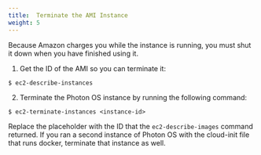 ```yaml
---
title:  Terminate the AMI Instance
weight: 5
---
```


Because Amazon charges you while the instance is running, you must shut it down when you have finished using it.  

1. Get the ID of the AMI so you can terminate it:
	
```
$ ec2-describe-instances
```

2. Terminate the Photon OS instance by running the following command: 

```
$ ec2-terminate-instances <instance-id>
```

Replace the placeholder with the ID that the `ec2-describe-images` command returned. If you ran a second instance of Photon OS with the cloud-init file that runs docker, terminate that instance as well.